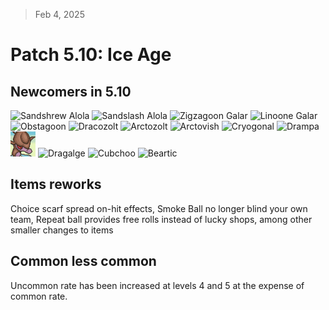 > Feb 4, 2025

# Patch 5.10: Ice Age

## Newcomers in 5.10

![Sandshrew Alola](https://raw.githubusercontent.com/PMDCollab/SpriteCollab/master/portrait/0027/0001/Normal.png)
![Sandslash Alola](https://raw.githubusercontent.com/PMDCollab/SpriteCollab/master/portrait/0028/0001/Normal.png)
![Zigzagoon Galar](https://raw.githubusercontent.com/PMDCollab/SpriteCollab/master/portrait/0263/0001/Normal.png)
![Linoone Galar](https://raw.githubusercontent.com/PMDCollab/SpriteCollab/master/portrait/0264/0001/Normal.png)
![Obstagoon](https://raw.githubusercontent.com/PMDCollab/SpriteCollab/master/portrait/0862/Normal.png)
![Dracozolt](https://raw.githubusercontent.com/PMDCollab/SpriteCollab/master/portrait/0880/Normal.png)
![Arctozolt](https://raw.githubusercontent.com/PMDCollab/SpriteCollab/master/portrait/0881/Normal.png)
![Arctovish](https://raw.githubusercontent.com/PMDCollab/SpriteCollab/master/portrait/0883/Normal.png)
![Cryogonal](https://raw.githubusercontent.com/PMDCollab/SpriteCollab/master/portrait/0615/Normal.png)
![Drampa](https://raw.githubusercontent.com/PMDCollab/SpriteCollab/master/portrait/0780/Normal.png)
![Skrelp](https://raw.githubusercontent.com/PMDCollab/SpriteCollab/master/portrait/0690/Normal.png)
![Dragalge](https://raw.githubusercontent.com/PMDCollab/SpriteCollab/master/portrait/0691/Normal.png)
![Cubchoo](https://raw.githubusercontent.com/PMDCollab/SpriteCollab/master/portrait/0613/Normal.png)
![Beartic](https://raw.githubusercontent.com/PMDCollab/SpriteCollab/master/portrait/0614/Normal.png)

## Items reworks

Choice scarf spread on-hit effects, Smoke Ball no longer blind your own team, Repeat ball provides free rolls instead of lucky shops, among other smaller changes to items

## Common less common

Uncommon rate has been increased at levels 4 and 5 at the expense of common rate.

